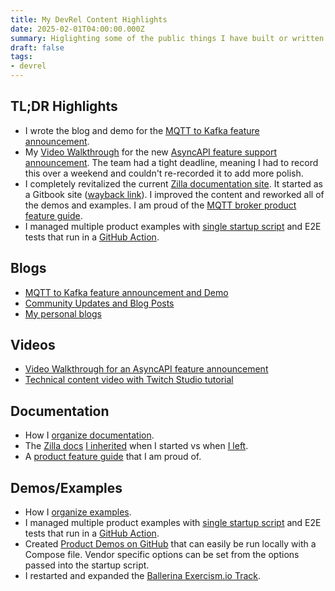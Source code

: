 ```yaml
---
title: My DevRel Content Highlights
date: 2025-02-01T04:00:00.000Z
summary: Higlighting some of the public things I have built or written down.
draft: false
tags:
- devrel
---
```


## TL;DR Highlights

- I wrote the blog and demo for the [MQTT to Kafka feature announcement](https://www.aklivity.io/post/zilla-hails-a-taxi).
- My [Video Walkthrough](https://www.youtube.com/watch?v=FemWt31R7jg) for the new [AsyncAPI feature support announcement](https://www.aklivity.io/post/announcing-openapi-and-asyncapi-support-in-zilla). The team had a tight deadline, meaning I had to record this over a weekend and couldn't re-recorded it to add more polish.
- I completely revitalized the current [Zilla documentation site](https://docs.aklivity.io/zilla/latest/). It started as a Gitbook site \([wayback link](https://web.archive.org/web/20230208143438/https://docs.aklivity.io/zilla/get-started)\). I improved the content and reworked all of the demos and examples. I am proud of the [MQTT broker product feature guide](https://docs.aklivity.io/zilla/latest/how-tos/mqtt/mqtt.kafka.broker.html).
- I managed multiple product examples with [single startup script](https://github.com/aklivity/zilla-examples/tree/example-startup-compose?tab=readme-ov-file#usage) and E2E tests that run in a [GitHub Action](https://github.com/aklivity/zilla-examples/blob/example-startup-compose/.github/workflows/test.yaml).

## Blogs

- [MQTT to Kafka feature announcement and Demo](https://www.aklivity.io/post/zilla-hails-a-taxi)
- [Community Updates and Blog Posts](https://www.aklivity.io/post/aklivity-community-update-july-2024)
- [My personal blogs](https://wellaged.dev/posts/)

## Videos

- [Video Walkthrough for an AsyncAPI feature announcement](https://www.youtube.com/watch?v=FemWt31R7jg)
- [Technical content video with Twitch Studio tutorial](https://www.youtube.com/watch?v=-YxynmGkwqs)

## Documentation

- How I [organize documentation](./organizing_documentation.md).
- The [Zilla docs](https://docs.aklivity.io/zilla/latest/) [I inherited](https://web.archive.org/web/20230208143438/https://docs.aklivity.io/zilla/get-started) when I started vs when [I left](https://web.archive.org/web/20241208145809/https://docs.aklivity.io/zilla/latest/).
- A [product feature guide](https://docs.aklivity.io/zilla/latest/how-tos/mqtt/mqtt.kafka.broker.html) that I am proud of.

## Demos/Examples

- How I [organize examples](./organizing_examples.md).
- I managed multiple product examples with [single startup script](https://github.com/aklivity/zilla-examples/tree/example-startup-compose?tab=readme-ov-file#usage) and E2E tests that run in a [GitHub Action](https://github.com/aklivity/zilla-examples/blob/example-startup-compose/.github/workflows/test.yaml).
- Created [Product Demos on GitHub](https://github.com/aklivity/zilla-demos) that can easily be run locally with a Compose file. Vendor specific options can be set from the options passed into the startup script.
- I restarted and expanded the [Ballerina Exercism.io Track](https://github.com/exercism/ballerina).
